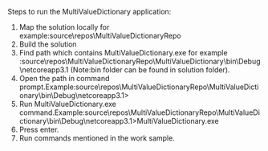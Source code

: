 Steps to run the MultiValueDictionary application:
1. Map the solution locally for example:source\repos\MultiValueDictionaryRepo
2. Build the solution
3. Find path which contains MultiValueDictionary.exe for example :source\repos\MultiValueDictionaryRepo\MultiValueDictionary\bin\Debug\netcoreapp3.1 (Note:bin folder can be found in solution folder).
4. Open the path in command prompt.Example:source\repos\MultiValueDictionaryRepo\MultiValueDictionary\bin\Debug\netcoreapp3.1>
5. Run MultiValueDictionary.exe command.Example:source\repos\MultiValueDictionaryRepo\MultiValueDictionary\bin\Debug\netcoreapp3.1>MultiValueDictionary.exe
6. Press enter.
7. Run commands mentioned in the work sample.
